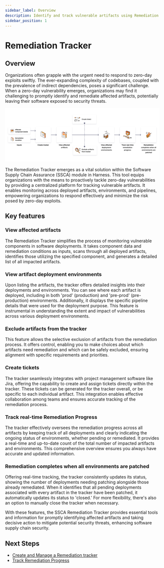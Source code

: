 ```yaml
---
sidebar_label: Overview
description: Identify and track vulnerable artifacts using Remediation tracker.
sidebar_position: 1
---
```


# Remediation Tracker

## Overview
Organizations often grapple with the urgent need to respond to zero-day exploits swiftly. The ever-expanding complexity of codebases, coupled with the prevalence of indirect dependencies, poses a significant challenge. When a zero-day vulnerability emerges, organizations may find it challenging to promptly identify and remediate affected artifacts, potentially leaving their software exposed to security threats.


![Overview of Remediation Tracker](./static/overview-remediation-tracker.png "Overview of Remediation Tracker")


The Remediation Tracker emerges as a vital solution within the Software Supply Chain Assurance (SSCA) module in Harness. This tool equips organizations with the means to proactively tackle zero-day vulnerabilities by providing a centralized platform for tracking vulnerable artifacts. It enables monitoring across deployed artifacts, environments, and pipelines, empowering organizations to respond effectively and minimize the risk posed by zero-day exploits.


## Key features


### View affected artifacts

The Remediation Tracker simplifies the process of monitoring vulnerable components in software deployments. It takes component data and remediation conditions as inputs, scans through all deployed artifacts, identifies those utilizing the specified component, and generates a detailed list of all impacted artifacts.


### View artifact deployment environments

Upon listing the artifacts, the tracker offers detailed insights into their deployments and environments. You can see where each artifact is deployed, including in both 'prod' (production) and 'pre-prod' (pre-production) environments. Additionally, it displays the specific pipeline details that were used for the deployment purpose. This feature is instrumental in understanding the extent and impact of vulnerabilities across various deployment environments.


### Exclude artifacts from the tracker

This feature allows the selective exclusion of artifacts from the remediation process. It offers control, enabling you to make choices about which artifacts need remediation and which can be safely excluded, ensuring alignment with specific requirements and priorities.


### Create tickets

The tracker seamlessly integrates with project management software like Jira, offering the capability to create and assign tickets directly within the tracker. These tickets can be generated for the tracker overall, or be specific to each individual artifact. This integration enables effective collaboration among teams and ensures accurate tracking of the remediation process.


### Track real-time Remediation Progress

The tracker effectively oversees the remediation progress across all artifacts by keeping track of all deployments and clearly indicating the ongoing status of environments, whether pending or remediated. It provides a real-time and up-to-date count of the total number of impacted artifacts and environments. This comprehensive overview ensures you always have accurate and updated information.


### Remediation completes when all environments are patched

Offering real-time tracking, the tracker consistently updates its status, showing the number of deployments needing patching alongside those already remediated. When it identifies that all pending deployments associated with every artifact in the tracker have been patched, it automatically updates its status to 'closed.' For more flexibility, there's also an option to manually close the tracker when necessary.

With these features, the SSCA Remediation Tracker provides essential tools and information for promptly identifying affected artifacts and taking decisive action to mitigate potential security threats, enhancing software supply chain security.


## Next Steps

* [Create and Manage a Remediation tracker](./create-remediation-tracker)
* [Track Remediation Progress](./track-remediation-progress)